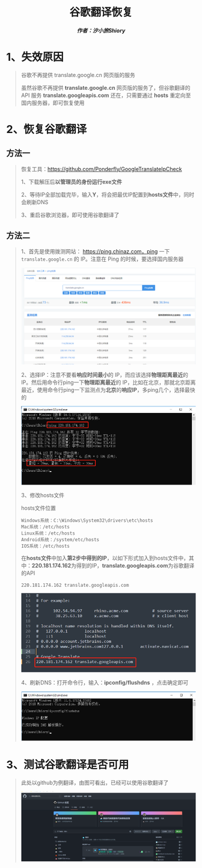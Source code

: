 <center><h1>谷歌翻译恢复</h1></center>

<center><h5>作者：汐小旅Shiory</h5></center>



# 1、失效原因

> 谷歌不再提供 translate.google.cn 网页版的服务
>
> 虽然谷歌不再提供 **translate.google.cn** 网页版的服务了，但谷歌翻译的 API 服务 **translate.googleapis.com** 还在，只需要通过 **hosts** 重定向至国内服务器，即可恢复使用



# 2、恢复谷歌翻译

## 方法一

> 恢复工具：https://github.com/Ponderfly/GoogleTranslateIpCheck
>
> 1、下载解压后**以管理员的身份运行exe文件**
>
> 2、等待IP全部加载完毕，输入**Y**，将会把最优IP配置到**hosts文件**中，同时会刷新DNS
>
> 3、重启谷歌浏览器，即可使用谷歌翻译了



## 方法二

> 1、首先是使用拨测网站： https://ping.chinaz.com，ping 一下 `translate.google.cn` 的 IP。注意在 Ping 的时候，要选择国内服务器
>
> ![](img/微信截图_20230513235007.png)
>
> 2、选择IP：注意不要看**响应时间最小**的 IP，而应该选择**物理距离最近**的 IP。然后用命令行ping一下**物理距离最近**的 IP，比如在北京，那就北京距离最近，使用命令行ping一下监测点为**北京**的**响应IP**，多ping几个，选择最快的
>
> ![](img/微信截图_20230514000009.png)
>
> 3、修改hosts文件
>
> hosts文件位置
>
> ```
> Windows系统：C:\Windows\System32\drivers\etc\hosts
> Mac系统：/etc/hosts
> Linux系统：/etc/hosts
> Android系统：/system/etc/hosts
> IOS系统：/etc/hosts
> ```
>
> 在**hosts文件**中加入**第2步中得到的IP**，以如下形式加入到hosts文件中，其中：**220.181.174.162**为得到的IP，**translate.googleapis.com**为谷歌翻译的API
>
> ```
> 220.181.174.162 translate.googleapis.com
> ```
>
> ![](img/微信截图_20230514000705.png)
>
> 4、刷新DNS：打开命令行，输入：**ipconfig/flushdns** ，点击确定即可
>
> ![](img/微信截图_20230514000957.png)



# 3、测试谷歌翻译是否可用

> 此处以github为例翻译，由图可看出，已经可以使用谷歌翻译了
>
> ![](img/微信截图_20230514001624.png)



